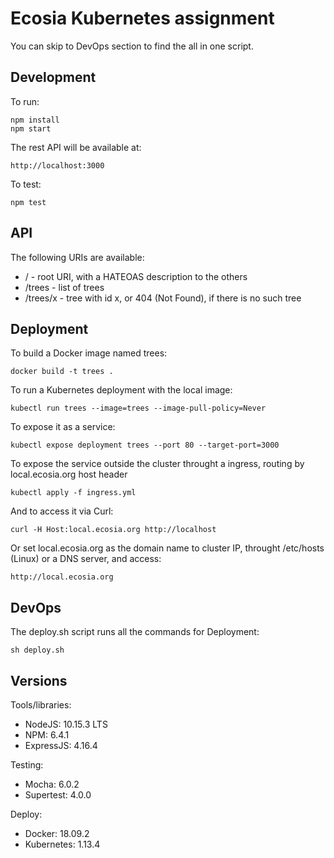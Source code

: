 # Ecosia Kubernetes assignment

You can skip to DevOps section to find the all in one script.

## Development

To run:

    npm install
    npm start

The rest API will be available at:

    http://localhost:3000

To test:

    npm test

## API

The following URIs are available:

- / - root URI, with a HATEOAS description to the others
- /trees - list of trees
- /trees/x - tree with id x, or 404 (Not Found), if there is no such tree

## Deployment

To build a Docker image named trees:

    docker build -t trees .

To run a Kubernetes deployment with the local image:

    kubectl run trees --image=trees --image-pull-policy=Never

To expose it as a service:

    kubectl expose deployment trees --port 80 --target-port=3000

To expose the service outside the cluster throught a ingress, routing by local.ecosia.org host header

    kubectl apply -f ingress.yml

And to access it via Curl:

    curl -H Host:local.ecosia.org http://localhost

Or set local.ecosia.org as the domain name to cluster IP, throught /etc/hosts (Linux) or a DNS server, and access:

    http://local.ecosia.org

## DevOps

The deploy.sh script runs all the commands for Deployment:

    sh deploy.sh

## Versions

Tools/libraries:

- NodeJS: 10.15.3 LTS
- NPM: 6.4.1
- ExpressJS: 4.16.4

Testing:

- Mocha: 6.0.2
- Supertest: 4.0.0

Deploy:

- Docker: 18.09.2
- Kubernetes: 1.13.4